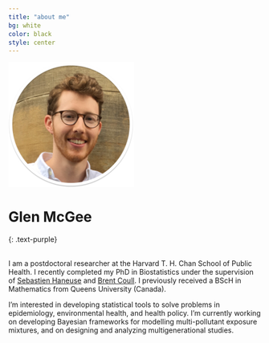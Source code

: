 ```yaml
---
title: "about me"
bg: white
color: black
style: center
---
```


<div class="container">
<div class="row">
<div class="half column"  style="center" markdown="1">
<img src="img/headshot1sh.png" height="250px" width="250px">

# Glen McGee
{: .text-purple}

<span class="fa-stack subtlecircle" style="font-size:25px; background:white">
  <i class="fa fa-circle fa-stack-2x text-white"></i>
  <a href="mailto:glen_mcgee@hsph.harvard.edu"><i class="fa fa-envelope fa-stack-1x text-black"></i></a>
</span>
<span class="fa-stack subtlecircle" style="font-size:25px; background:white">
  <i class="fa fa-circle fa-stack-2x text-white"></i>
  <a href="https://github.com/glenmcgee"><i class="fa fa-github fa-stack-1x text-black"></i></a>
</span>
<span class="fa-stack subtlecircle" style="font-size:25px; background:white">
  <i class="fa fa-circle fa-stack-2x text-white"></i>
  <a href="https://scholar.google.com/citations?user=Fe524GEAAAAJ&hl=en&oi=ao"><i class="fa fa-graduation-cap fa-stack-1x text-black"></i></a>
</span>
</div>
<div class="half column" style="center" markdown="1">
<br>
I am a postdoctoral researcher at the Harvard T. H. Chan School of Public Health. I recently completed my PhD in Biostatistics under the supervision of <a href="https://www.hsph.harvard.edu/sebastien-haneuse/">Sebastien Haneuse</a> and <a href="https://www.hsph.harvard.edu/brent-coull/">Brent Coull</a>. I previously received a BScH in Mathematics from Queens University (Canada).
  
I’m interested in developing statistical tools to solve problems in epidemiology, environmental health, and health policy.  I’m currently working on developing Bayesian frameworks for modelling multi-pollutant exposure mixtures, and on designing and analyzing multigenerational studies. 
</div>
</div><!-- row -->
</div><!-- container -->


<!--<span id="forkongithub">
  <a href="{{ site.source_link }}" class="bg-black">
    Fork me on GitHub
  </a>
</span>-->
